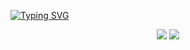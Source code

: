 
[![Typing SVG](https://readme-typing-svg.herokuapp.com?font=Fira+Code&size=24&duration=3999&pause=900&color=FF0073&background=FF007324&multiline=true&width=450&height=60&lines=Another+github+with+code+%3AP)]()


<div align="center">
  <img src="https://img.shields.io/static/v1?logoWidth=25&style=for-the-badge&logo=rust&label=rust&message=dev+lang&color=ff0073"/>
  <img src="https://img.shields.io/static/v1?logoWidth=25&style=for-the-badge&logo=archlinux&label=linux&message=Administration&color=ff0073" />
</div>
